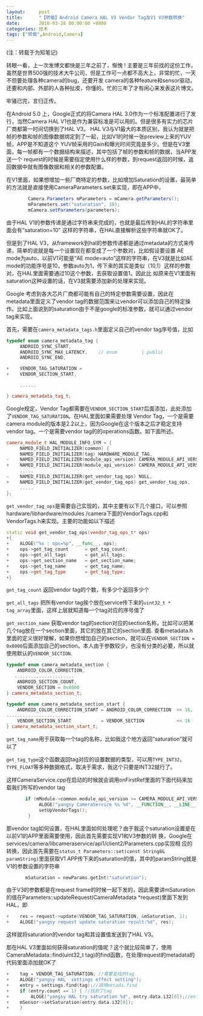 ```yaml
---
layout:     post
title:      "【转载】Android Camera HAL V3 Vendor Tag及V1 V3参数转换"
date:       2016-03-28 00:00:00 +0800
categories: 技术
tags: ["转载",Android,Camera]
---
```

(注：转载于为知笔记)

转眼一看，上一次发博文都快是三年之前了，惭愧 ! 主要是三年前找的这份工作，虽然是世界500强的技术大牛公司，但是工作可一点都不高大上，非常的忙，一天不但要处理各种camera的bug，还要开发 camera的各种feature和sensor驱动，还要和内部、外部的人各种扯皮，你懂的。忙的三年了才有闲心来发表这片博文。

牢骚已完，言归正传。

在Android 5.0 上，Google正式的将Camera HAL 3.0作为一个标准配置进行了发行，当然Camera HAL V1也是作为兼容标准是可以用的。但是很多有实力的芯片厂商都第一时间切换到了HAL V3。 HAL V3与V1最大的本质区别，我认为就是把帧的参数和帧的图像数据绑定到了一起，比如V1的时候一张preview上来的YUV帧，APP是不知道这个 YUV帧采用的Gain和曝光时间究竟是多少。但是在V3里面，每一帧都有一个数据结构来描述，其中包括了帧的参数和帧的数据，当APP发送一个 request的时候是需要指定使用什么样的参数，到request返回的时候，返回数据中就有图像数据和相关的参数配置。

在V1里面，如果想增加一些厂商特定的参数，比如增加Saturation的设置，最简单的方法就是直接使用CameraParameters.set来实现，即在APP中，

```java
        Camera.Parameters mParameters = mCamera.getParameters();
        mParameters.set("saturation", 10);
        mCamera.setParameters(parameters);
```
由于HAL V1的参数传递是通过字符串来完成的，也就是最后传到HAL的字符串里面会有“saturation=10”  这样的字符串，在HAL直接解析这些字符串就OK了。

但是到了HAL V3，从framework到hal的参数传递都是通过metadata的方式来传递，简单的说就是每一个设置现在都变成了一个参数对，比如假设要设置 AE mode为auto，以前V1可能是“AE mode=auto”这样的字符串，在V3就是比如AE mode的功能序号是10，参数auto为1，传下来的其实是类似（10,1）这样的参数对。在HAL里面需要通过10这个参数，去获取设置值1。因此比 如原来在V1里面有saturation这种设置的话，在V3就需要添加新的处理来实现。

Google 考虑到各大芯片厂商都可能有自己的特定参数需要设置，因此在metadata里面定义了vendor tag的数据范围来让vendor可以添加自己的特定操作。比如上面说到的saturation由于不是google的标准参数，就可以通过vendor tag来实现。

首先，需要在`camera_metadata_tags.h`里面定义自己的vendor tag序号值，比如
```cpp
typedef enum camera_metadata_tag {
     ANDROID_SYNC_START,
     ANDROID_SYNC_MAX_LATENCY,    // enum         | public
     ANDROID_SYNC_END,

+    VENDOR_TAG_SATURATION =
+    VENDOR_SECTION_START,

     ......

} camera_metadata_tag_t;
```

Google规定，Vendor Tag都需要在`VENDOR_SECTION_START`后面添加，此处添加了`VENDOR_TAG_SATURATION`。在HAL里面如果需要处理 Vendor Tag，一个是需要camera module的版本是2.2以上，因为Google在这个版本之后才稳定支持vendor tag。一个是需要vendor tag的的operations函数。如下面所述。

```cpp
camera_module_t HAL_MODULE_INFO_SYM = {
     NAMED_FIELD_INITIALIZER(common) {
     NAMED_FIELD_INITIALIZER(tag) HARDWARE_MODULE_TAG,
-    NAMED_FIELD_INITIALIZER(module_api_version) CAMERA_MODULE_API_VERSION_2_0,
+    NAMED_FIELD_INITIALIZER(module_api_version) CAMERA_MODULE_API_VERSION_2_2,
     .....
-    NAMED_FIELD_INITIALIZER(get_vendor_tag_ops) NULL,
+    NAMED_FIELD_INITIALIZER(get_vendor_tag_ops) get_vendor_tag_ops,
     .....
};
```

`get_vendor_tag_ops`是需要自己实现的，其中主要有以下几个接口，可以参照hardware/libhardware/modules /camera下面的VendorTags.cpp和VendorTags.h来实现。主要的功能如以下描述

```cpp
static void get_vendor_tag_ops(vendor_tag_ops_t* ops)
+{
+    ALOGE("%s : ops=%p", __func__, ops);
+    ops->get_tag_count      = get_tag_count;  
+    ops->get_all_tags       = get_all_tags;  
+    ops->get_section_name   = get_section_name;
+    ops->get_tag_name       = get_tag_name;
+    ops->get_tag_type       = get_tag_type;
+}
```
`get_tag_count` 返回vendor tag的个数，有多少个返回多少个

`get_all_tags` 把所有vendor tag挨个放在service传下来的`uint32_t * tag_array`里面，这样上层就知道每一个tag对应的序号值了

`get_section_name` 获取vendor tag的section对应的section名称，比如可以把某几个tag放在一个section里面，其它的放在其它的section里面. 查看metadata.h里面的定义很好理解，如果你想增加自己的section，就可以在`VENDOR_SECTION = 0x8000`后面添加自己的section。本人由于参数较少，也没有分类的必要，所以就使用默认的`VENDOR_SECTION`.

```cpp
typedef enum camera_metadata_section {
    ANDROID_COLOR_CORRECTION,
   ......................
    ANDROID_SECTION_COUNT,
    VENDOR_SECTION = 0x8000
} camera_metadata_section_t;

typedef enum camera_metadata_section_start {
    ANDROID_COLOR_CORRECTION_START = ANDROID_COLOR_CORRECTION  << 16,
........................
    VENDOR_SECTION_START           = VENDOR_SECTION            << 16
} camera_metadata_section_start_t;
```
`get_tag_name`用于获取每一个tag的名称，比如我这个地方返回“saturation”就可以了

`get_tag_type`这个函数返回tag对应的设置数据的类型，可以用`TYPE_INT32`， `TYPE_FLOAT`等多种数据格式，取决于需求，我这个只要是INT32就行了。

这样CameraService.cpp在启动的时候就会调用onFirstRef里面的下面代码来加载我们所写的vendor tag

```cpp
       if (mModule->common.module_api_version >= CAMERA_MODULE_API_VERSION_2_2) {
            ALOGE("yangsy CameraService %s %d", __FUNCTION__, __LINE__);
            setUpVendorTags();
        }
```
那vendor tag如何设置，在HAL里面如何处理呢？由于我这个saturation设置是在以前V1的APP里面需要使用，因此首先需要实现V1和V3参数的转 换，Google在services/camera/libcameraservice/api1/client2/Parameters.cpp实现相 应的转换，因此首先需要在`status_t Parameters::set(const String8& paramString)`里面获取V1 APP传下来的saturation的值，其中的paramString就是V1的参数设置的字符串
```cpp
       mSaturation = newParams.getInt("saturation"); 
```

由于V3的参数都是在request frame的时候一起下发的，因此需要讲mSaturation的值在Parameters::updateRequest(CameraMetadata *request)里面下发到HAL，即
```cpp
+    res = request->update(VENDOR_TAG_SATURATION, &mSaturation, 1);
+    ALOGE("yangsy request update saturation result:%d", res);
```
这样就将saturation的vendor tag和其设置值发送到了HAL V3。

那在HAL V3里面如何获得saturation的值呢？这个就比较简单了，使用CameraMetadata::find(uint32_t tag)的find函数，在处理request的metadata的代码里面添加就OK了
```cpp
+    tag = VENDOR_TAG_SATURATION; //需要查找的tag
+    ALOGE("yangsy HAL  settings effect setting");
+    entry = settings.find(tag);//调用metada.find
+    if (entry.count == 1) { //找到了tag
+        ALOGE("yangsy HAL try saturation %d", entry.data.i32[0]);//entry.data.i32[0]就是相应的设置值
+    mSensor->setSaturation(entry.data.i32[0]); 
+    }
```
